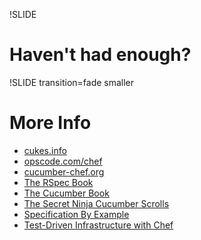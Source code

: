 !SLIDE

# Haven't had enough?


!SLIDE  transition=fade smaller

# More Info

* [cukes.info](http://cukes.info)
* [opscode.com/chef](http://opscode.com/chef)
* [cucumber-chef.org](http://cucumber-chef.org)
* [The RSpec Book](http://pragprog.com/book/achbd/the-rspec-book)
* [The Cucumber Book](http://pragprog.com/book/hwcuc/the-cucumber-book)
* [The Secret Ninja Cucumber Scrolls](http://cuke4ninja.com/)
* [Specification By Example](http://manning.com/adzic/)
* [Test-Driven Infrastructure with Chef](http://shop.oreilly.com/product/0636920020042.do)